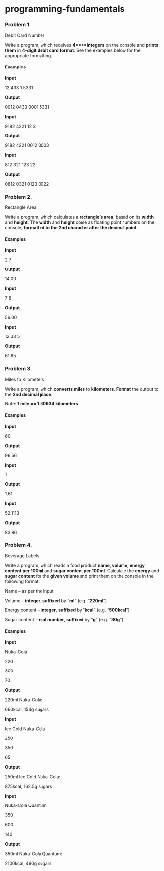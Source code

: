 ﻿# programming-fundamentals

### Problem 1.               
Debit Card Number

Write a program, which receives **4****integers**
on the console and **prints them** in **4-digit debit card format**. See the
examples below for the appropriate formatting.

#### Examples

 

**Input**

12
433
1
5331

**Output**

0012 0433 0001 5331

 

**Input**

9182
4221
12
3

**Output**

9182 4221 0012 0003

 

**Input**

812
321
123
22

**Output**

0812 0321 0123 0022

 

### Problem 2.               
Rectangle Area

Write a program, which calculates a **rectangle’s area**, based on its **width** and **height**.
The **width** and **height** come as floating point numbers on the console, **formatted to the 2nd
character after the decimal point**.

#### Examples

 

**Input**

2
7

**Output**

14.00

 

**Input**

7
8

**Output**

56.00

 

**Input**

12.33
5

**Output**

61.65

 

### Problem 3.               
Miles to Kilometers

Write a program, which **converts miles** to **kilometers**. **Format** the output to the **2nd
decimal place**.

Note: **1 mile == 1.60934 kilometers**

#### Examples

 

**Input**

60

**Output**

96.56

  

**Input**

1

**Output**

1.61

 

**Input**

52.1113

**Output**

83.86

 

### Problem 4.			
Beverage Labels

Write a program, which reads a food product **name, volume,
energy content per 100ml** and **sugar content per 100ml**.
Calculate the **energy** and **sugar content** for the **given volume**
and print them on the console in the following format:

Name – as per the input

Volume – **integer**, **suffixed** by “**ml**” (e.g. “**220ml**”)

Energy content – **integer**, **suffixed** by “**kcal**” (e.g. “**500kcal**”)

Sugar content – **real number**, **suffixed** by “**g**” (e.g. “**30g**”) 

#### Examples

 

**Input**

Nuka-Cola

220

300

70

**Output**

220ml Nuka-Cola:

660kcal, 154g sugars

 

**Input**

Ice Cold Nuka-Cola

250

350

65

**Output**

250ml Ice Cold Nuka-Cola:

875kcal, 162.5g sugars

 

**Input**

Nuka-Cola Quantum

350

600

140

**Output**

350ml Nuka-Cola Quantum:

2100kcal, 490g sugars

 

